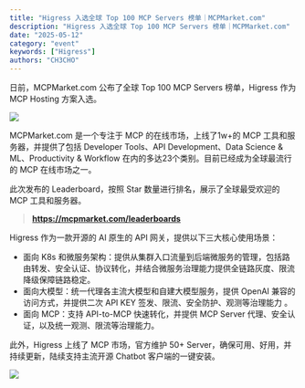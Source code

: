 ```yaml
---
title: "Higress 入选全球 Top 100 MCP Servers 榜单｜MCPMarket.com"
description: "Higress 入选全球 Top 100 MCP Servers 榜单｜MCPMarket.com"
date: "2025-05-12"
category: "event"
keywords: ["Higress"]
authors: "CH3CHO"
---
```


日前，MCPMarket.com 公布了全球 Top 100 MCP Servers 榜单，Higress 作为 MCP Hosting 方案入选。

![](https://intranetproxy.alipay.com/skylark/lark/0/2025/webp/169256735/1747014429165-ef7e87ef-1cb8-4153-b112-28046249a9cd.webp)

MCPMarket.com 是一个专注于 MCP 的在线市场，上线了1w+的 MCP 工具和服务器，并提供了包括 Developer Tools、API Development、Data Science & ML、Productivity & Workflow 在内的多达23个类别。目前已经成为全球最流行的 MCP 在线市场之一。



此次发布的 Leaderboard，按照 Star 数量进行排名，展示了全球最受欢迎的 MCP 工具和服务器。  


> **https://mcpmarket.com/leaderboards**
>



Higress 作为一款开源的 AI 原生的 API 网关，提供以下三大核心使用场景：

+ 面向 K8s 和微服务架构：提供从集群入口流量到后端微服务的管理，包括路由转发、安全认证、协议转化，并结合微服务治理能力提供全链路灰度、限流降级保障链路稳定。
+ 面向大模型：统一代理各主流大模型和自建大模型服务，提供 OpenAI 兼容的访问方式，并提供二次 API KEY 签发、限流、安全防护、观测等治理能力 。
+ 面向 MCP：支持 API-to-MCP 快速转化，并提供 MCP Server 代理、安全认证，以及统一观测、限流等治理能力。



此外，Higress 上线了 MCP 市场，官方维护 50+ Server，确保可用、好用，并持续更新，陆续支持主流开源 Chatbot 客户端的一键安装。  


![](https://intranetproxy.alipay.com/skylark/lark/0/2025/webp/169256735/1747014429177-7bfc93c6-bf19-4cac-906e-8fc0caff81ca.webp)

